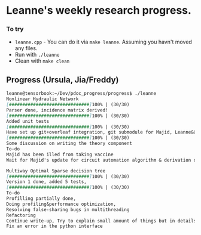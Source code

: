 # Leanne's weekly research progress.

### To try

* `leanne.cpp` - You can do it via `make leanne`. Assuming you havn't moved any files.
*  Run with `./leanne`
*  Clean with `make clean`

## Progress (Ursula, Jia/Freddy)

```markdown
leanne@tensorbook:~/Dev/pdoc_progress/progress$ ./leanne
Nonlinear Hydraulic Network
[##############################]100% | (30/30)
Parser done, incidence matrix derived!
[##############################]100% | (30/30)
Added unit tests
[##############################]100% | (30/30)
Have set up git+overleaf integration, git submodule for Majid, Leanne&Ursula's joint paper
[##############################]100% | (30/30)
Some discussion on writing the theory component
To-do
Majid has been illed from taking vaccine
Wait for Majid's update for circuit automation algorithm & derivation of nonlinear equations system

Multiway Optimal Sparse decision tree
[##############################]100% | (30/30)
Version 1 done, added 5 tests,
[##############################]100% | (30/30)
To-do
Profilling partially done,
Doing profiling&performance optimization,
Resolving false-sharing bugs in multithreading
Refactoring
Continue write-up, Try to explain small amount of things but in details, especially codes...
Fix an error in the python interface

```



